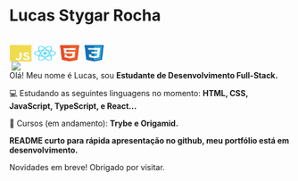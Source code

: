 # Lucas Stygar Rocha 
<div style="display: inline_block" align="left"><br>
  <img align="center" alt="Lucas-Js" height="30" width="40" src="https://raw.githubusercontent.com/devicons/devicon/master/icons/javascript/javascript-plain.svg">
  <img align="center" alt="Lucas-React" height="30" width="40" src="https://raw.githubusercontent.com/devicons/devicon/master/icons/react/react-original.svg">
  <img align="center" alt="Lucas-HTML" height="30" width="40" src="https://raw.githubusercontent.com/devicons/devicon/master/icons/html5/html5-original.svg">
  <img align="center" alt="Lucas-CSS" height="30" width="40" src="https://raw.githubusercontent.com/devicons/devicon/master/icons/css3/css3-original.svg">
</div>

<img src="https://raw.githubusercontent.com/MicaelliMedeiros/micaellimedeiros/master/image/computer-illustration.png" min-width="500px" max-width="500px" width="500px" align="right">

<p align="left"> 
  Olá! Meu nome é Lucas, sou <strong>Estudante de Desenvolvimento Full-Stack.</strong><br>
</p>

<p align="left">
   💻 Estudando as seguintes linguagens no momento: <strong>HTML, CSS, JavaScript, TypeScript, e React...</strong>
</p>

<p align="left">
  📖 Cursos (em andamento): <strong>Trybe e Origamid.</strong>
</p>


<strong>README curto para rápida apresentação no github, meu portfólio está em desenvolvimento.</strong>

Novidades em breve! Obrigado por visitar.
